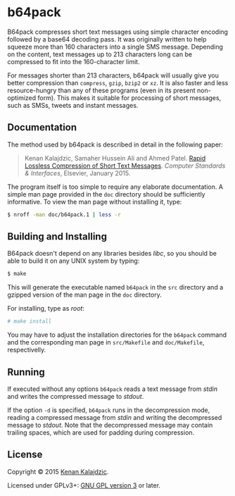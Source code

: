 # b64pack

B64pack compresses short text messages using simple
character encoding followed by a base64 decoding pass.
It was originally written to help squeeze more than
160 characters into a single SMS message. Depending on
the content, text messages up to 213 characters long
can be compressed to fit into the 160-character limit.

For messages shorter than 213 characters, b64pack will
usually give you better compression than `compress`,
`gzip`, `bzip2` or `xz`. It is also faster and less
resource-hungry than any of these programs (even in
its present non-optimized form). This makes it
suitable for processing of short messages, such as
SMSs, tweets and instant messages.

## Documentation

The method used by b64pack is described in detail
in the following paper:

> Kenan Kalajdzic, Samaher Hussein Ali and Ahmed Patel.
> [Rapid Lossless Compression of Short Text Messages](http://dx.doi.org/10.1016/j.csi.2014.05.005).
> *Computer Standards & Interfaces*, Elsevier, January 2015.

The program itself is too simple to require any elaborate
documentation. A simple man page provided in the `doc`
directory should be sufficiently informative. To view
the man page without installing it, type:

```sh
$ nroff -man doc/b64pack.1 | less -r
```

## Building and Installing

B64pack doesn't depend on any libraries besides *libc*,
so you should be able to build it on any UNIX system by
typing:

```sh
$ make
```

This will generate the executable named `b64pack` in the
`src` directory and a gzipped version of the man page in
the `doc` directory.

For installing, type as *root*:

```sh
# make install
```

You may have to adjust the installation directories for
the `b64pack` command and the corresponding man page in
`src/Makefile` and `doc/Makefile`, respectivelly.

## Running

If executed without any options `b64pack` reads a text
message from *stdin* and writes the compressed message to
*stdout*.

If the option `-d` is specified, `b64pack` runs in the
decompression mode, reading a compressed message from
*stdin* and writing the decompressed message to *stdout*.
Note that the decompressed message may contain trailing
spaces, which are used for padding during compression.

## License

Copyright &copy; 2015
[Kenan Kalajdzic](mailto:kenan@unix.ba).

Licensed under GPLv3+:
[GNU GPL version 3](http://gnu.org/licenses/gpl.html)
or later.
